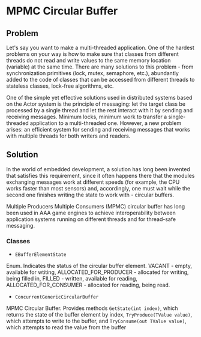 # MPMC Circular Buffer

## Problem

Let's say you want to make a multi-threaded application. One of the hardest problems on your way is how to make sure that classes from different threads do not read and write values to the same memory location (variable) at the same time. There are many solutions to this problem - from synchronization primitives (lock, mutex, semaphore, etc.), abundantly added to the code of classes that can be accessed from different threads to stateless classes, lock-free algorithms, etc.

One of the simple yet effective solutions used in distributed systems based on the Actor system is the principle of messaging: let the target class be processed by a single thread and let the rest interact with it by sending and receiving messages. Minimum locks, minimum work to transfer a single-threaded application to a multi-threaded one. However, a new problem arises: an efficient system for sending and receiving messages that works with multiple threads for both writers and readers.

## Solution

In the world of embedded development, a solution has long been invented that satisfies this requirement, since it often happens there that the modules exchanging messages work at different speeds (for example, the CPU works faster than most sensors) and, accordingly, one must wait while the second one finishes writing the state to work with - circular buffers.

Multiple Producers Multiple Consumers (MPMC) circular buffer has long been used in AAA game engines to achieve interoperability between application systems running on different threads and for thread-safe messaging.

### Classes

* `EBufferElementState`

Enum. Indicates the status of the circular buffer element. VACANT - empty, available for wtiting, ALLOCATED_FOR_PRODUCER - allocated for writing, being filled in, FILLED - written, available for reading, ALLOCATED_FOR_CONSUMER - allocated for reading, being read.

* `ConcurrentGenericCircularBuffer`

MPMC Circular Buffer. Provides methods `GetState(int index)`, which returns the state of the buffer element by index, `TryProduce(TValue value)`, which attempts to write to the buffer, and `TryConsume(out TValue value)`, which attempts to read the value from the buffer